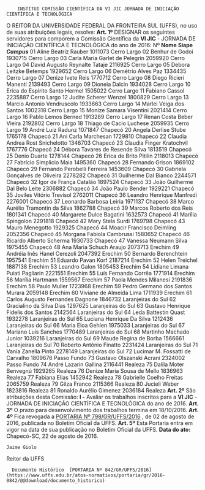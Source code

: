         INSTITUI COMISSÃO CIENTÍFICA DA VI JIC JORNADA DE INICIAÇÃO CIENTÍFICA E TECNOLÓGICA  

 O REITOR DA UNIVERSIDADE FEDERAL DA FRONTEIRA SUL (UFFS), no uso de suas atribuições legais, resolve:   **Art. 1º** DESIGNAR os seguintes servidores para comporem a Comissão Científica da **VI JIC** - JORNADA DE INICIAÇÃO CIENTÍFICA E TECNOLÓGICA do ano de 2016:     Nº   **Nome**    **Siape**     ***Campus***      01   Aline Beatriz Rauber   1011073   Cerro Largo     02   Benhur de Godoi   1930715   Cerro Largo     03   Carla Maria Garlet de Pelegrin   2059920   Cerro Largo     04   David Augusto Reynalte Tataje   2116925   Cerro Largo     05   Debora Leitzke Betemps   1929652   Cerro Largo     06   Demétrio Alves Paz   1334435   Cerro Largo     07   Denize Ivete Reis   1770712   Cerro Largo     08   Diego Ricieri Manenti   2139493   Cerro Largo     09   Dioneia Dalcin   1934028   Cerro Largo     10   Erica do Espirito Santo Hermel   1505022   Cerro Largo     11   Fabiano Cassol   2235887   Cerro Largo     12   Judite Scherer Wenzel   1800829   Cerro Largo     13   Marcio Antonio Vendruscolo   1933663   Cerro Largo     14   Marlei Veiga dos Santos   1002318   Cerro Largo     15   Monize Samara Visentini   2021414   Cerro Largo     16   Pablo Lemos Berned   1913289   Cerro Largo     17   Renan Costa Beber Vieira   2192802   Cerro Largo     18   Thiago de Cacio Luchese   2059935   Cerro Largo     19   André Luiz Radunz   1071847   Chapecó     20   Angela Derlise Stube   1765178   Chapecó     21   Ani Carla Marchesan   1729810   Chapecó     22   Claudia Andrea Rost Snichelotto   1346703   Chapecó     23   Claudia Finger Kratochvil   1767776   Chapecó     24   Débora Tavares de Resende Silva   1813519   Chapecó     25   Denio Duarte   1278144   Chapecó     26   Erica de Brito Pitilin   2118013   Chapecó     27   Fabrício Simplicio Maia   1495360   Chapecó     28   Fernando Grison   1869102   Chapecó     29   Fernando Perobelli Ferreira   1453609   Chapecó     30   Gabriela Gonçalves de Oliveira   2278282   Chapecó     31   Guilherme Dal Bianco   2244571   Chapecó     32   Igor de França Catalão   1897524   Chapecó     33   João Guilherme Dal Belo Leite   2306882   Chapecó     34   João Paulo Bender   1929221   Chapecó     35   Joviles Vitório Trevisol   2762011   Chapecó     36   Leandro Henrique Manfredi   2276001   Chapecó     37   Leonardo Barbosa Leiria   1971137   Chapecó     38   Marco Aurélio Tramontin da Silva   1862788   Chapecó     39   Marcos Roberto dos Reis   1801341   Chapecó     40   Margarete Dulce Bagatini   1632573   Chapecó     41   Marília Spingolon   2291818   Chapecó     42   Mary Stela Surdi   1769798   Chapecó     43   Mauro Menegotto   1929325   Chapecó     44   Moacir Francisco Deimling   2052356   Chapecó     45   Morgana Fabiola Cambrussi   1580652   Chapecó     46   Ricardo Alberto Scherma   1930733   Chapecó     47   Vanessa Neumann Silva   1975455   Chapecó     48   Ana Maria Schuch Araujo   2073713   Erechim     49   Andréia Inês Hanel Cerezoli   2047392   Erechim     50   Bernardo Berenchtein   1957541   Erechim     51   Eduardo Pavan Korf   2187214   Erechim     52   Helen Treichel   1887138   Erechim     53   Leandro Galon   1805453   Erechim     54   Lidiane Limana Puiati Pagliarin   2221551   Erechim     55   Luís Fernando Corrêa   1771914   Erechim     56   Marília Hartmann   1559567   Erechim     57   Paola Mendes Milanesi   2191836   Erechim     58   Paulo Muller   1723968   Erechim     59   Pedro Germano dos Santos Murara   2059148   Erechim     60   Viviane de Almeida Lima   1711939   Erechim     61   Carlos Augusto Fernandes Dagnone   1846732   Laranjeiras do Sul     62   Gracialino da Silva Dias   1297625   Laranjeiras do Sul     63   Gustavo Henrique Fidelis dos Santos   2142564   Laranjeiras do Sul     64   Leda Battestin Quast   1932278   Laranjeiras do Sul     65   Luciana Henrique Da Silva   1212436   Laranjeiras do Sul     66   Maria Eloa Gehlen   1975033   Laranjeiras do Sul     67   Mariano Luis Sanches   1770489   Laranjeiras do Sul     68   Martinho Machado Junior   1039216   Laranjeiras do Sul     69   Maude Regina de Borba   1566661   Laranjeiras do Sul     70   Roberto Antônio Finatto   2231424   Laranjeiras do Sul     71   Vania Zanella Pinto   2278149   Laranjeiras do Sul     72   Lucimar M. Fossatti de Carvalho   1809676   Passo Fundo     73   Gustavo Olszanski Acrani   2324002   Passo Fundo     74   André Lazarin Gallina   2116441   Realeza     75   Dalila Moter Benvegnú   1929265   Realeza     76   Denize Maria Sousa de Mello   1836963   Realeza     77   Fabiana Elias   1452942   Realeza     78   Gabrielle Coelho Freitas   2065759   Realeza     79   Gilza Franco   2115366   Realeza     80   Jucieli Weber   1823816   Realeza     81   Ronaldo Aurélio Gimenez   2036184   Realeza       **Art. 2º** São atribuições desta Comissão: **I -** Avaliar os trabalhos inscritos para a **VI JIC** - JORNADA DE INICIAÇÃO CIENTÍFICA E TECNOLÓGICA do ano de 2016.   **Art. 3º** O prazo para desenvolvimento dos trabalhos termina em 18/10/2016.   **Art. 4º** Fica revogada a [PORTARIA Nº 798/GR/UFFS/2016](https://www.uffs.edu.br/atos-normativos/portaria/gr/2016-0798)  , de 02 de agosto de 2016, publicada no Boletim Oficial da UFFS.   **Art. 5º** Esta Portaria entra em vigor na data de sua publicação no Boletim Oficial da UFFS.      **Data do ato:** Chapecó-SC, 22 de agosto de 2016.   
 

    Jaime Giolo   
 Reitor da UFFS 

      Documento Histórico  [PORTARIA Nº 842/GR/UFFS/2016](https://www.uffs.edu.br/atos-normativos/portaria/gr/2016-0842/@@download/documento_historico)     
      